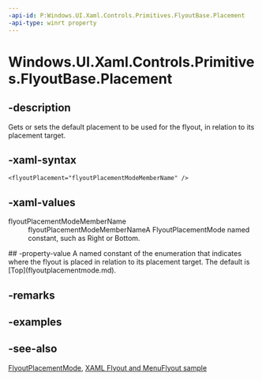 ```yaml
---
-api-id: P:Windows.UI.Xaml.Controls.Primitives.FlyoutBase.Placement
-api-type: winrt property
---
```


<!-- Property syntax
public Windows.UI.Xaml.Controls.Primitives.FlyoutPlacementMode Placement { get;  set; }
-->

# Windows.UI.Xaml.Controls.Primitives.FlyoutBase.Placement

## -description
Gets or sets the default placement to be used for the flyout, in relation to its placement target.

## -xaml-syntax
```xaml
<flyoutPlacement="flyoutPlacementModeMemberName" />
```


## -xaml-values
<dl><dt>flyoutPlacementModeMemberName</dt><dd>flyoutPlacementModeMemberNameA FlyoutPlacementMode named constant, such as Right or Bottom.</dd>
</dl>
## -property-value
A named constant of the enumeration that indicates where the flyout is placed in relation to its placement target. The default is [Top](flyoutplacementmode.md).

## -remarks

## -examples

## -see-also
[FlyoutPlacementMode](flyoutplacementmode.md), [XAML Flyout and MenuFlyout sample](https://github.com/microsoftarchive/msdn-code-gallery-microsoft/tree/master/Official%20Windows%20Platform%20Sample/XAML%20Flyout%20and%20MenuFlyout%20sample)

